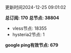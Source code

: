 更新时间2024-12-25 09:01:02

**总订阅: 170**
**总节点: 38804**
- vless节点: 18355
- hysteria2节点: 1

**google ping有效节点: 679**
